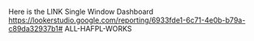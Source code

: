 Here is the LINK Single Window Dashboard
https://lookerstudio.google.com/reporting/6933fde1-6c71-4e0b-b79a-c89da32937b1# ALL-HAFPL-WORKS

